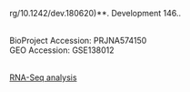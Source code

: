 rg/10.1242/dev.180620)**. Development 146..

<br>
BioProject Accession: PRJNA574150<br>
GEO Accession: GSE138012<br>
<br>

[RNA-Seq analysis](
https://htmlpreview.github.io/?https://github.com/jlduan/Replica/blob/master/dev.180620/notebooks/analyze.html)<br>
